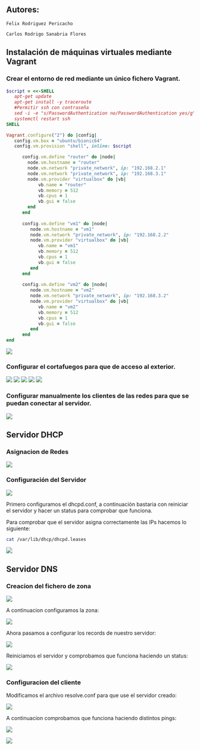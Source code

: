 ## Autores:
    Felix Rodriguez Pericacho

    Carlos Rodrigo Sanabria Flores
## Instalación de máquinas virtuales mediante Vagrant
### Crear el entorno de red mediante un único fichero Vagrant.
```rb
$script = <<-SHELL
   apt-get update
   apt-get install -y traceroute
   #Permitir ssh con contraseña
   sed -i -e "s/PasswordAuthentication no/PasswordAuthentication yes/g" /etc/ssh/sshd_config
   systemctl restart ssh
SHELL

Vagrant.configure("2") do |config|
   config.vm.box = "ubuntu/bionic64"
   config.vm.provision "shell", inline: $script

	  config.vm.define "router" do |node|
	  	node.vm.hostname = "router"
		node.vm.network "private_network", ip: "192.168.2.1"
		node.vm.network "private_network", ip: "192.168.3.1"
		node.vm.provider "virtualbox" do |vb|
			vb.name = "router"
		    vb.memory = 512
		    vb.cpus = 1
		    vb.gui = false
	  	end
	  end
   
      config.vm.define "vm1" do |node|
         node.vm.hostname = "vm1"
         node.vm.network "private_network", ip: "192.168.2.2"
		 node.vm.provider "virtualbox" do |vb|
            vb.name = "vm1"
            vb.memory = 512
            vb.cpus = 1
            vb.gui = false
         end
      end
      
      config.vm.define "vm2" do |node|
         node.vm.hostname = "vm2"
         node.vm.network "private_network", ip: "192.168.3.2"
         node.vm.provider "virtualbox" do |vb|
            vb.name = "vm2"
            vb.memory = 512
            vb.cpus = 1
            vb.gui = false
         end
      end
end
```
![](./cap_as/Captura1.PNG)
### Configurar el cortafuegos para que de acceso al exterior.
![](./cap_as/Captura2.PNG)
![](./cap_as/Captura5.PNG)
![](./cap_as/Captura3.PNG)
![](./cap_as/Captura6.PNG)
![](./cap_as/Captura7.PNG)
### Configurar manualmente los clientes de las redes para que se puedan conectar al servidor.
![](./cap_as/Captura4.PNG)

## Servidor DHCP 

### Asignacion de Redes
![](./cap_as/Captura8.PNG)

### Configuración del Servidor
![](./cap_as/Captura9.PNG)

Primero configuramos el dhcpd.conf, a continuación bastaria con reiniciar el servidor y hacer un status para comprobar que funciona.

Para comprobar que el servidor asigna correctamente las IPs hacemos lo siguiente:

```sh
cat /var/lib/dhcp/dhcpd.leases
```
![](./cap_as/Captura9_2.PNG)

## Servidor DNS 

### Creacion del fichero de zona

![](./cap_as/Captura10.PNG)

A continuacion configuramos la zona:

![](./cap_as/Captura11.PNG)

Ahora pasamos a configurar los records de nuestro servidor:

![](./cap_as/Captura12.PNG)

Reiniciamos el servidor y comprobamos que funciona haciendo un status:

![](./cap_as/Captura13.PNG)

### Configuracion del cliente

Modificamos el archivo resolve.conf para que use el servidor creado:

![](./cap_as/Captura14.PNG)

A continuacion comprobamos que funciona haciendo distintos pings:

![](./cap_as/Captura15.PNG)

![](./cap_as/Captura16.PNG)